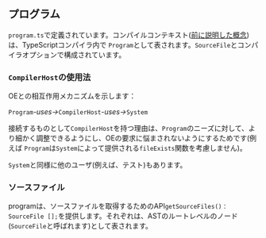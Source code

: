 ## プログラム

`program.ts`で定義されています。コンパイルコンテキスト([前に説明した概念](../project/compilation-context.md))は、TypeScriptコンパイラ内で `Program`として表されます。`SourceFile`とコンパイラオプションで構成されています。


### `CompilerHost`の使用法
OEとの相互作用メカニズムを示します：

`Program`*-uses->*`CompilerHost`*-uses->*`System`

接続するものとして`CompilerHost`を持つ理由は、`Program`のニーズに対して、より細かく調整できるようにし、OEの要求に悩まされないようにするためです(例えば `Program`は`System`によって提供される`fileExists`関数を考慮しません)。

`System`と同様に他のユーザ(例えば、テスト)もあります。

### ソースファイル

programは、ソースファイルを取得するためのAPI`getSourceFiles()：SourceFile [];`を提供します。それぞれは、ASTのルートレベルのノード(`SourceFile`と呼ばれます)として表されます。
